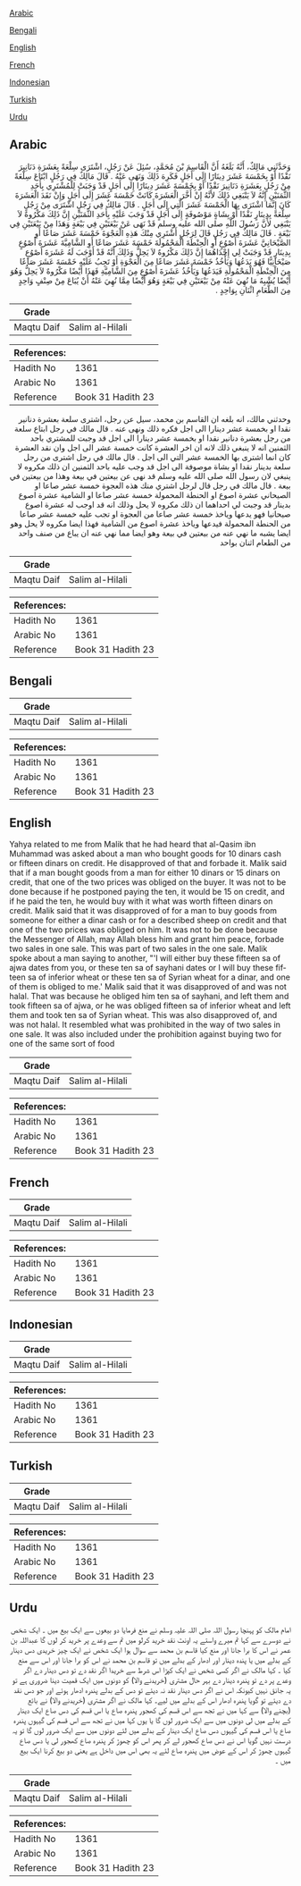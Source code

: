 [Arabic](#arabic)

[Bengali](#bengali)

[English](#english)

[French](#french)

[Indonesian](#indonesian)

[Turkish](#turkish)

[Urdu](#urdu)

## Arabic


<div dir="rtl" lang="ar" style={{fontSize:'larger',backgroundColor:'#f8f9fa',padding:20}}>
وَحَدَّثَنِي مَالِكٌ، أَنَّهُ بَلَغَهُ أَنَّ الْقَاسِمَ بْنَ مُحَمَّدٍ، سُئِلَ عَنْ رَجُلٍ، اشْتَرَى سِلْعَةً بِعَشَرَةِ دَنَانِيرَ نَقْدًا أَوْ بِخَمْسَةَ عَشَرَ دِينَارًا إِلَى أَجَلٍ فَكَرِهَ ذَلِكَ وَنَهَى عَنْهُ ‏.‏ قَالَ مَالِكٌ فِي رَجُلٍ ابْتَاعَ سِلْعَةً مِنْ رَجُلٍ بِعَشَرَةِ دَنَانِيرَ نَقْدًا أَوْ بِخَمْسَةَ عَشَرَ دِينَارًا إِلَى أَجَلٍ قَدْ وَجَبَتْ لِلْمُشْتَرِي بِأَحَدِ الثَّمَنَيْنِ إِنَّهُ لاَ يَنْبَغِي ذَلِكَ لأَنَّهُ إِنْ أَخَّرَ الْعَشَرَةَ كَانَتْ خَمْسَةَ عَشَرَ إِلَى أَجَلٍ وَإِنْ نَقَدَ الْعَشَرَةَ كَانَ إِنَّمَا اشْتَرَى بِهَا الْخَمْسَةَ عَشَرَ الَّتِي إِلَى أَجَلٍ ‏.‏ قَالَ مَالِكٌ فِي رَجُلٍ اشْتَرَى مِنْ رَجُلٍ سِلْعَةً بِدِينَارٍ نَقْدًا أَوْ بِشَاةٍ مَوْصُوفَةٍ إِلَى أَجَلٍ قَدْ وَجَبَ عَلَيْهِ بِأَحَدِ الثَّمَنَيْنِ إِنَّ ذَلِكَ مَكْرُوهٌ لاَ يَنْبَغِي لأَنَّ رَسُولَ اللَّهِ صلى الله عليه وسلم قَدْ نَهَى عَنْ بَيْعَتَيْنِ فِي بَيْعَةٍ وَهَذَا مِنْ بَيْعَتَيْنِ فِي بَيْعَةٍ ‏.‏ قَالَ مَالِكٌ فِي رَجُلٍ قَالَ لِرَجُلٍ أَشْتَرِي مِنْكَ هَذِهِ الْعَجْوَةَ خَمْسَةَ عَشَرَ صَاعًا أَوِ الصَّيْحَانِيَّ عَشَرَةَ أَصْوُعٍ أَوِ الْحِنْطَةَ الْمَحْمُولَةَ خَمْسَةَ عَشَرَ صَاعًا أَوِ الشَّامِيَّةَ عَشَرَةَ أَصْوُعٍ بِدِينَارٍ قَدْ وَجَبَتْ لِي إِحْدَاهُمَا إِنَّ ذَلِكَ مَكْرُوهٌ لاَ يَحِلُّ وَذَلِكَ أَنَّهُ قَدْ أَوْجَبَ لَهُ عَشَرَةَ أَصْوُعٍ صَيْحَانِيًّا فَهُوَ يَدَعُهَا وَيَأْخُذُ خَمْسَةَ عَشَرَ صَاعًا مِنَ الْعَجْوَةِ أَوْ تَجِبُ عَلَيْهِ خَمْسَةَ عَشَرَ صَاعًا مِنَ الْحِنْطَةِ الْمَحْمُولَةِ فَيَدَعُهَا وَيَأْخُذُ عَشَرَةَ أَصْوُعٍ مِنَ الشَّامِيَّةِ فَهَذَا أَيْضًا مَكْرُوهٌ لاَ يَحِلُّ وَهُوَ أَيْضًا يُشْبِهُ مَا نُهِيَ عَنْهُ مِنْ بَيْعَتَيْنِ فِي بَيْعَةٍ وَهُوَ أَيْضًا مِمَّا نُهِيَ عَنْهُ أَنْ يُبَاعَ مِنْ صِنْفٍ وَاحِدٍ مِنَ الطَّعَامِ اثْنَانِ بِوَاحِدٍ ‏.‏
</div>
<div style={{backgroundColor:'#f8f9fa',padding:20, marginBottom: 10}}><table> <thead> <tr> <th>Grade</th> <th></th> </tr> </thead> <tbody> <tr><td>Maqtu Daif</td><td>Salim al-Hilali</td></tr></tbody></table><table> <thead> <tr> <th>References:</th> <th></th> </tr> </thead> <tbody><tr><td>Hadith No</td><td>1361</td></tr><tr><td>Arabic No</td><td>1361</td></tr><tr><td>Reference</td><td>Book 31 Hadith 23</td></tr></tbody></table></div>


<div dir="rtl" lang="ar" style={{fontSize:'larger',backgroundColor:'#f8f9fa',padding:20}}>
وحدثني مالك، انه بلغه ان القاسم بن محمد، سيل عن رجل، اشترى سلعة بعشرة دنانير نقدا او بخمسة عشر دينارا الى اجل فكره ذلك ونهى عنه . قال مالك في رجل ابتاع سلعة من رجل بعشرة دنانير نقدا او بخمسة عشر دينارا الى اجل قد وجبت للمشتري باحد الثمنين انه لا ينبغي ذلك لانه ان اخر العشرة كانت خمسة عشر الى اجل وان نقد العشرة كان انما اشترى بها الخمسة عشر التي الى اجل . قال مالك في رجل اشترى من رجل سلعة بدينار نقدا او بشاة موصوفة الى اجل قد وجب عليه باحد الثمنين ان ذلك مكروه لا ينبغي لان رسول الله صلى الله عليه وسلم قد نهى عن بيعتين في بيعة وهذا من بيعتين في بيعة . قال مالك في رجل قال لرجل اشتري منك هذه العجوة خمسة عشر صاعا او الصيحاني عشرة اصوع او الحنطة المحمولة خمسة عشر صاعا او الشامية عشرة اصوع بدينار قد وجبت لي احداهما ان ذلك مكروه لا يحل وذلك انه قد اوجب له عشرة اصوع صيحانيا فهو يدعها وياخذ خمسة عشر صاعا من العجوة او تجب عليه خمسة عشر صاعا من الحنطة المحمولة فيدعها وياخذ عشرة اصوع من الشامية فهذا ايضا مكروه لا يحل وهو ايضا يشبه ما نهي عنه من بيعتين في بيعة وهو ايضا مما نهي عنه ان يباع من صنف واحد من الطعام اثنان بواحد
</div>
<div style={{backgroundColor:'#f8f9fa',padding:20, marginBottom: 10}}><table> <thead> <tr> <th>Grade</th> <th></th> </tr> </thead> <tbody> <tr><td>Maqtu Daif</td><td>Salim al-Hilali</td></tr></tbody></table><table> <thead> <tr> <th>References:</th> <th></th> </tr> </thead> <tbody><tr><td>Hadith No</td><td>1361</td></tr><tr><td>Arabic No</td><td>1361</td></tr><tr><td>Reference</td><td>Book 31 Hadith 23</td></tr></tbody></table></div>

## Bengali


<div dir="ltr" lang="bn" style={{fontSize:'larger',backgroundColor:'#f8f9fa',padding:20}}>

</div>
<div style={{backgroundColor:'#f8f9fa',padding:20, marginBottom: 10}}><table> <thead> <tr> <th>Grade</th> <th></th> </tr> </thead> <tbody> <tr><td>Maqtu Daif</td><td>Salim al-Hilali</td></tr></tbody></table><table> <thead> <tr> <th>References:</th> <th></th> </tr> </thead> <tbody><tr><td>Hadith No</td><td>1361</td></tr><tr><td>Arabic No</td><td>1361</td></tr><tr><td>Reference</td><td>Book 31 Hadith 23</td></tr></tbody></table></div>

## English


<div dir="ltr" lang="en" style={{fontSize:'larger',backgroundColor:'#f8f9fa',padding:20}}>
Yahya related to me from Malik that he had heard that al-Qasim ibn Muhammad was asked about a man who bought goods for 10 dinars cash or fifteen dinars on credit. He disapproved of that and forbade it. Malik said that if a man bought goods from a man for either 10 dinars or 15 dinars on credit, that one of the two prices was obliged on the buyer. It was not to be done because if he postponed paying the ten, it would be 15 on credit, and if he paid the ten, he would buy with it what was worth fifteen dinars on credit. Malik said that it was disapproved of for a man to buy goods from someone for either a dinar cash or for a described sheep on credit and that one of the two prices was obliged on him. It was not to be done because the Messenger of Allah, may Allah bless him and grant him peace, forbade two sales in one sale. This was part of two sales in the one sale. Malik spoke about a man saying to another, "'I will either buy these fifteen sa of ajwa dates from you, or these ten sa of sayhani dates or I will buy these fifteen sa of inferior wheat or these ten sa of Syrian wheat for a dinar, and one of them is obliged to me.' Malik said that it was disapproved of and was not halal. That was because he obliged him ten sa of sayhani, and left them and took fifteen sa of ajwa, or he was obliged fifteen sa of inferior wheat and left them and took ten sa of Syrian wheat. This was also disapproved of, and was not halal. It resembled what was prohibited in the way of two sales in one sale. It was also included under the prohibition against buying two for one of the same sort of food
</div>
<div style={{backgroundColor:'#f8f9fa',padding:20, marginBottom: 10}}><table> <thead> <tr> <th>Grade</th> <th></th> </tr> </thead> <tbody> <tr><td>Maqtu Daif</td><td>Salim al-Hilali</td></tr></tbody></table><table> <thead> <tr> <th>References:</th> <th></th> </tr> </thead> <tbody><tr><td>Hadith No</td><td>1361</td></tr><tr><td>Arabic No</td><td>1361</td></tr><tr><td>Reference</td><td>Book 31 Hadith 23</td></tr></tbody></table></div>

## French


<div dir="ltr" lang="fr" style={{fontSize:'larger',backgroundColor:'#f8f9fa',padding:20}}>

</div>
<div style={{backgroundColor:'#f8f9fa',padding:20, marginBottom: 10}}><table> <thead> <tr> <th>Grade</th> <th></th> </tr> </thead> <tbody> <tr><td>Maqtu Daif</td><td>Salim al-Hilali</td></tr></tbody></table><table> <thead> <tr> <th>References:</th> <th></th> </tr> </thead> <tbody><tr><td>Hadith No</td><td>1361</td></tr><tr><td>Arabic No</td><td>1361</td></tr><tr><td>Reference</td><td>Book 31 Hadith 23</td></tr></tbody></table></div>

## Indonesian


<div dir="ltr" lang="id" style={{fontSize:'larger',backgroundColor:'#f8f9fa',padding:20}}>

</div>
<div style={{backgroundColor:'#f8f9fa',padding:20, marginBottom: 10}}><table> <thead> <tr> <th>Grade</th> <th></th> </tr> </thead> <tbody> <tr><td>Maqtu Daif</td><td>Salim al-Hilali</td></tr></tbody></table><table> <thead> <tr> <th>References:</th> <th></th> </tr> </thead> <tbody><tr><td>Hadith No</td><td>1361</td></tr><tr><td>Arabic No</td><td>1361</td></tr><tr><td>Reference</td><td>Book 31 Hadith 23</td></tr></tbody></table></div>

## Turkish


<div dir="ltr" lang="tr" style={{fontSize:'larger',backgroundColor:'#f8f9fa',padding:20}}>

</div>
<div style={{backgroundColor:'#f8f9fa',padding:20, marginBottom: 10}}><table> <thead> <tr> <th>Grade</th> <th></th> </tr> </thead> <tbody> <tr><td>Maqtu Daif</td><td>Salim al-Hilali</td></tr></tbody></table><table> <thead> <tr> <th>References:</th> <th></th> </tr> </thead> <tbody><tr><td>Hadith No</td><td>1361</td></tr><tr><td>Arabic No</td><td>1361</td></tr><tr><td>Reference</td><td>Book 31 Hadith 23</td></tr></tbody></table></div>

## Urdu


<div dir="rtl" lang="ur" style={{fontSize:'larger',backgroundColor:'#f8f9fa',padding:20}}>
امام مالک کو پہنچا رسول اللہ صلی اللہ علیہ وسلم نے منع فرمایا دو بیعوں سے ایک بیع میں ۔ ایک شخص نے دوسرے سے کہا تم میرے واستے یہ اونٹ نقد خرید کرلو میں تم سے وعدے پر خرید کر لوں گا عبداللہ بن عمر نے اس کا برا جانا اور منع کیا قاسم بن محمد سے سوال ہوا ایک شخص نے ایک چیز خریدی دس دینار کے بدلے میں یا پندہ دینار اور ادھار کے بدلے میں تو قاسم بن محمد نے اس کو برا جانا اور اس سے منع کیا ۔ کہا مالک نے اگر کسی شخص نے ایک کپڑا اس شرط سے خریدا اگر نقد دے تو دس دینار دے اگر وعدے پر دے تو پندرہ دینار دے بہر حال مشتری (خریدنے والا) کو دونوں میں ایک قمیت دینا ضروری ہے تو یہ جانق نہیں کیونکہ اس نے اگر دس دینار نقد نہ دیئے تو دس کے بدلے پندرہ ادھار ہوئے اور جو دس نقد دے دیئے تو گویا پندرہ ادھار اس کے بدلے میں لیے۔ کہا مالک نے اگر مشتری (خریدنے والا) نے بائع (بچنے والا) سے کہا میں نے تجھ سے اس قسم کی کھجور پندرہ صاع یا اس قسم کی دس صاع ایک دینار کے بدلے میں لی دونوں میں سے ایک ضرور لوں گا یا یوں کہا میں نے تجھ سے اس قسم کی گیہوں پندرہ صاع یا اس قسم کی گیہوں دس صاع ایک دینار کے بدلے میں لئے دونوں میں سے ایک ضرور لوں گا تو یہ درست نہیں گویا اس نے دس صاع کھجور لے کر پھر اس کو چھوڑ کر پندرہ صاع کھجور لی یا دس صاع گیہوں چھوڑ کر اس کے عوض میں پندرہ صاع لئے یہ بھی اس میں داخل ہے یعنی دو بیع کرنا ایک بیع میں ۔
</div>
<div style={{backgroundColor:'#f8f9fa',padding:20, marginBottom: 10}}><table> <thead> <tr> <th>Grade</th> <th></th> </tr> </thead> <tbody> <tr><td>Maqtu Daif</td><td>Salim al-Hilali</td></tr></tbody></table><table> <thead> <tr> <th>References:</th> <th></th> </tr> </thead> <tbody><tr><td>Hadith No</td><td>1361</td></tr><tr><td>Arabic No</td><td>1361</td></tr><tr><td>Reference</td><td>Book 31 Hadith 23</td></tr></tbody></table></div>